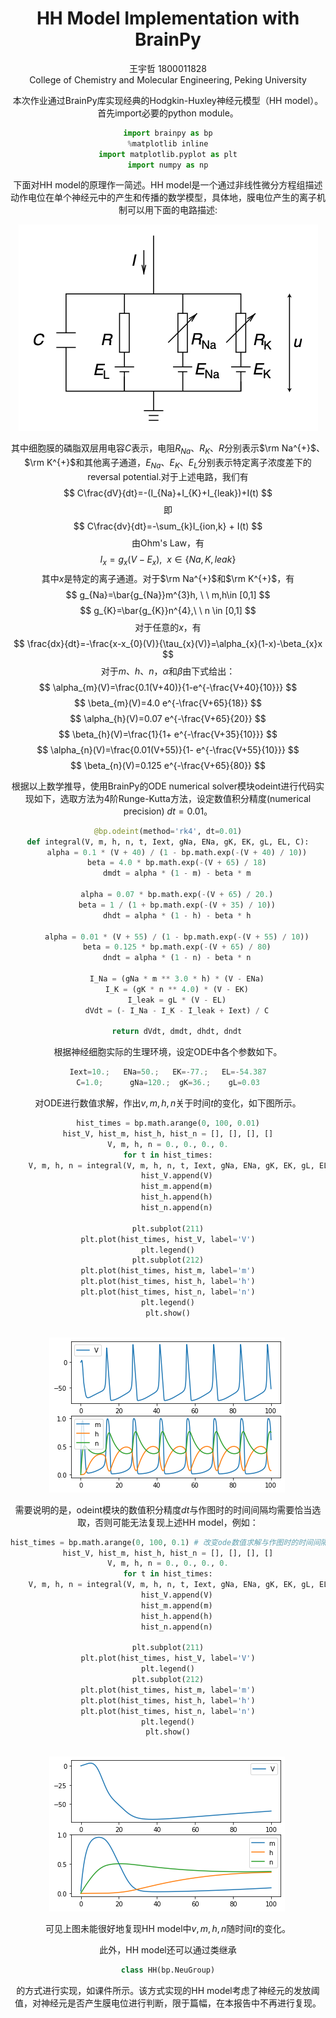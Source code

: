 # <center>HH Model Implementation with BrainPy </center>
<center>王宇哲 1800011828
<center>College of Chemistry and Molecular Engineering, Peking University

本次作业通过BrainPy库实现经典的Hodgkin-Huxley神经元模型（HH model）。首先import必要的python module。


```python
import brainpy as bp
%matplotlib inline
import matplotlib.pyplot as plt
import numpy as np
```

下面对HH model的原理作一简述。HH model是一个通过非线性微分方程组描述动作电位在单个神经元中的产生和传播的数学模型，具体地，膜电位产生的离子机制可以用下面的电路描述:

![HH Model Circuit](HH-circuit.png)

其中细胞膜的磷脂双层用电容$C$表示，电阻$R_{Na}$、$R_{K}$、$R$分别表示$\rm Na^{+}$、$\rm K^{+}$和其他离子通道，$E_{Na}$、$E_{K}$、$E_{L}$分别表示特定离子浓度差下的reversal potential.对于上述电路，我们有
$$
C\frac{dV}{dt}=-(I_{Na}+I_{K}+I_{leak})+I(t)
$$
即
$$
C\frac{dv}{dt}=-\sum_{k}I_{ion,k} + I(t)
$$
由Ohm's Law，有
$$
I_{x}=g_{x}(V-E_{x}), \ \ x\in \{Na, K, leak\}
$$
其中$x$是特定的离子通道。对于$\rm Na^{+}$和$\rm K^{+}$，有
$$
g_{Na}=\bar{g_{Na}}m^{3}h, \ \ m,h\in [0,1]
$$
$$
g_{K}=\bar{g_{K}}n^{4},\ \ n \in [0,1]
$$
对于任意的$x$，有
$$
\frac{dx}{dt}=-\frac{x-x_{0}(V)}{\tau_{x}(V)}=\alpha_{x}(1-x)-\beta_{x}x
$$
对于$m$、$h$、$n$，$\alpha$和$\beta$由下式给出：
$$
\alpha_{m}(V)=\frac{0.1(V+40)}{1-e^{-\frac{V+40}{10}}}
$$
$$
\beta_{m}(V)=4.0 e^{-\frac{V+65}{18}}
$$
$$
\alpha_{h}(V)=0.07 e^{-\frac{V+65}{20}}
$$
$$
\beta_{h}(V)=\frac{1}{1+ e^{-\frac{V+35}{10}}}
$$
$$
\alpha_{n}(V)=\frac{0.01(V+55)}{1- e^{-\frac{V+55}{10}}}
$$
$$
\beta_{n}(V)=0.125 e^{-\frac{V+65}{80}}
$$

根据以上数学推导，使用BrainPy的ODE numerical solver模块odeint进行代码实现如下，选取方法为4阶Runge-Kutta方法，设定数值积分精度(numerical precision) $dt=0.01$。


```python
@bp.odeint(method='rk4', dt=0.01)
def integral(V, m, h, n, t, Iext, gNa, ENa, gK, EK, gL, EL, C):
    alpha = 0.1 * (V + 40) / (1 - bp.math.exp(-(V + 40) / 10))
    beta = 4.0 * bp.math.exp(-(V + 65) / 18)
    dmdt = alpha * (1 - m) - beta * m

    alpha = 0.07 * bp.math.exp(-(V + 65) / 20.)
    beta = 1 / (1 + bp.math.exp(-(V + 35) / 10))
    dhdt = alpha * (1 - h) - beta * h

    alpha = 0.01 * (V + 55) / (1 - bp.math.exp(-(V + 55) / 10))
    beta = 0.125 * bp.math.exp(-(V + 65) / 80)
    dndt = alpha * (1 - n) - beta * n

    I_Na = (gNa * m ** 3.0 * h) * (V - ENa)
    I_K = (gK * n ** 4.0) * (V - EK)
    I_leak = gL * (V - EL)
    dVdt = (- I_Na - I_K - I_leak + Iext) / C

    return dVdt, dmdt, dhdt, dndt
```

根据神经细胞实际的生理环境，设定ODE中各个参数如下。


```python
Iext=10.;   ENa=50.;   EK=-77.;   EL=-54.387
C=1.0;      gNa=120.;  gK=36.;    gL=0.03
```

对ODE进行数值求解，作出$v,m,h,n$关于时间$t$的变化，如下图所示。


```python
hist_times = bp.math.arange(0, 100, 0.01)
hist_V, hist_m, hist_h, hist_n = [], [], [], []
V, m, h, n = 0., 0., 0., 0.
for t in hist_times:
    V, m, h, n = integral(V, m, h, n, t, Iext, gNa, ENa, gK, EK, gL, EL, C)
    hist_V.append(V)
    hist_m.append(m)
    hist_h.append(h)
    hist_n.append(n)
    
plt.subplot(211)
plt.plot(hist_times, hist_V, label='V')
plt.legend()
plt.subplot(212)
plt.plot(hist_times, hist_m, label='m')
plt.plot(hist_times, hist_h, label='h')
plt.plot(hist_times, hist_n, label='n')
plt.legend()
plt.show()
```


​    
![png](output_8_0.png)
​    


需要说明的是，odeint模块的数值积分精度$dt$与作图时的时间间隔均需要恰当选取，否则可能无法复现上述HH model，例如：


```python
hist_times = bp.math.arange(0, 100, 0.1) # 改变ode数值求解与作图时的时间间隔
hist_V, hist_m, hist_h, hist_n = [], [], [], []
V, m, h, n = 0., 0., 0., 0.
for t in hist_times:
    V, m, h, n = integral(V, m, h, n, t, Iext, gNa, ENa, gK, EK, gL, EL, C)
    hist_V.append(V)
    hist_m.append(m)
    hist_h.append(h)
    hist_n.append(n)
    
plt.subplot(211)
plt.plot(hist_times, hist_V, label='V')
plt.legend()
plt.subplot(212)
plt.plot(hist_times, hist_m, label='m')
plt.plot(hist_times, hist_h, label='h')
plt.plot(hist_times, hist_n, label='n')
plt.legend()
plt.show()
```


​    
![png](output_10_0.png)
​    


可见上图未能很好地复现HH model中$v,m,h,n$随时间$t$的变化。

此外，HH model还可以通过类继承


```python
class HH(bp.NeuGroup)
```

的方式进行实现，如课件所示。该方式实现的HH model考虑了神经元的发放阈值，对神经元是否产生膜电位进行判断，限于篇幅，在本报告中不再进行复现。
